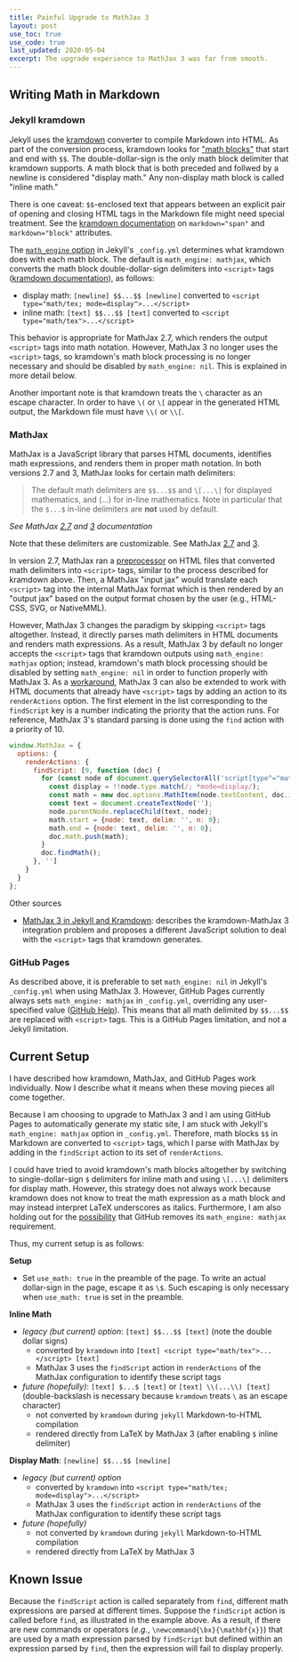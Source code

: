 ```yaml
---
title: Painful Upgrade to MathJax 3
layout: post
use_toc: true
use_code: true
last_updated: 2020-05-04
excerpt: The upgrade experience to MathJax 3 was far from smooth.
---
```



## Writing Math in Markdown

### Jekyll kramdown

Jekyll uses the [kramdown](https://kramdown.gettalong.org/) converter to compile Markdown into HTML. As part of the conversion process, kramdown looks for ["math blocks"](https://kramdown.gettalong.org/syntax.html#math-blocks) that start and end with `$$`. The double-dollar-sign is the only math block delimiter that kramdown supports. A math block that is both preceded and follwed by a newline is considered "display math." Any non-display math block is called "inline math."

There is one caveat: `$$`-enclosed text that appears between an explicit pair of opening and closing HTML tags in the Markdown file might need special treatment. See the [kramdown documentation](https://kramdown.gettalong.org/syntax.html#html-blocks) on `markdown="span"` and `markdown="block"` attributes.

The [`math_engine` option](https://kramdown.gettalong.org/options.html) in Jekyll's `_config.yml` determines what kramdown does with each math block. The default is `math_engine: mathjax`, which converts the math block double-dollar-sign delimiters into `<script>` tags ([kramdown documentation](https://kramdown.gettalong.org/math_engine/mathjax.html)), as follows:
- display math: `[newline] $$...$$ [newline]` converted to `<script type="math/tex; mode=display">...</script>`
- inline math: `[text] $$...$$ [text]` converted to `<script type="math/tex">...</script>`

This behavior is appropriate for MathJax 2.7, which renders the output `<script>` tags into math notation. However, MathJax 3 no longer uses the `<script>` tags, so kramdown's math block processing is no longer necessary and should be disabled by `math_engine: nil`. This is explained in more detail below.

Another important note is that kramdown treats the `\` character as an escape character. In order to have `\(` or `\[` appear in the generated HTML output, the Markdown file must have `\\(` or `\\[`.


### MathJax

MathJax is a JavaScript library that parses HTML documents, identifies math expressions, and renders them in proper math notation. In both versions 2.7 and 3, MathJax looks for certain math delimiters:

> The default math delimiters are `$$...$$` and `\[...\]` for displayed mathematics, and \(...\) for in-line mathematics. Note in particular that the `$...$` in-line delimiters are **not** used by default.

*See MathJax [2.7](https://docs.mathjax.org/en/v2.7-latest/start.html#tex-and-latex-input) and [3](https://docs.mathjax.org/en/v3.0-latest/basic/mathematics.html#tex-and-latex-input) documentation*

Note that these delimiters are customizable. See MathJax [2.7](https://docs.mathjax.org/en/v2.7-latest/tex.html#tex-and-latex-math-delimiters) and [3](https://docs.mathjax.org/en/v3.0-latest/input/tex/delimiters.html).

In version 2.7, MathJax ran a [preprocessor](https://docs.mathjax.org/en/v2.7-latest/advanced/model.html) on HTML files that converted math delimiters into `<script>` tags, similar to the process described for kramdown above. Then, a MathJax "input jax" would translate each `<script>` tag into the internal MathJax format which is then rendered by an "output jax" based on the output format chosen by the user (e.g., HTML-CSS, SVG, or NativeMML).

However, MathJax 3 changes the paradigm by skipping `<script>` tags altogether. Instead, it directly parses math delimiters in HTML documents and renders math expressions. As a result, MathJax 3 by default no longer accepts the `<script>` tags that kramdown outputs using `math_engine: mathjax` option; instead, kramdown's math block processing should be disabled by setting `math_engine: nil` in order to function properly with MathJax 3. As a [workaround](https://docs.mathjax.org/en/latest/upgrading/v2.html#changes-in-the-mathjax-api), MathJax 3 can also be extended to work with HTML documents that already have `<script>` tags by adding an action to its `renderActions` option. The first element in the list corresponding to the `findScript` key is a number indicating the priority that the action runs. For reference, MathJax 3's standard parsing is done using the `find` action with a priority of 10.

```javascript
window.MathJax = {
  options: {
    renderActions: {
      findScript: [9, function (doc) {
        for (const node of document.querySelectorAll('script[type^="math/tex"]')) {
          const display = !!node.type.match(/; *mode=display/);
          const math = new doc.options.MathItem(node.textContent, doc.inputJax[0], display);
          const text = document.createTextNode('');
          node.parentNode.replaceChild(text, node);
          math.start = {node: text, delim: '', n: 0};
          math.end = {node: text, delim: '', n: 0};
          doc.math.push(math);
        }
        doc.findMath();
      }, '']
    }
  }
};
```

Other sources
- [MathJax 3 in Jekyll and Kramdown](https://11011110.github.io/blog/2019/10/17/mathjax-3-jekyll.html): describes the kramdown-MathJax 3 integration problem and proposes a different JavaScript solution to deal with the `<script>` tags that kramdown generates.


### GitHub Pages

As described above, it is preferable to set `math_engine: nil` in Jekyll's `_config.yml` when using MathJax 3. However, GitHub Pages currently always sets `math_engine: mathjax` in `_config.yml`, overriding any user-specified value ([GitHub Help](https://help.github.com/en/articles/about-github-pages-and-jekyll)). This means that all math delimited by `$$...$$` are replaced with `<script>` tags. This is a GitHub Pages limitation, and not a Jekyll limitation.


## Current Setup

I have described how kramdown, MathJax, and GitHub Pages work individually. Now I describe what it means when these moving pieces all come together.

Because I am choosing to upgrade to MathJax 3 and I am using GitHub Pages to automatically generate my static site, I am stuck with Jekyll's `math_engine: mathjax` option in `_config.yml`. Therefore, math blocks `$$` in Markdown are converted to `<script>` tags, which I parse with MathJax by adding in the `findScript` action to its set of `renderActions`.

I could have tried to avoid kramdown's math blocks altogether by switching to single-dollar-sign `$` delimiters for inline math and using `\[...\]` delimiters for display math. However, this strategy does not always work because kramdown does not know to treat the math expression as a math block and may instead interpret LaTeX underscores as italics. Furthermore, I am also holding out for the [possibility](https://github.com/github/pages-gem/pull/644) that GitHub removes its `math_engine: mathjax` requirement.

Thus, my current setup is as follows:

**Setup**
- Set `use_math: true` in the preamble of the page. To write an actual dollar-sign in the page, escape it as `\$`. Such escaping is only necessary when `use_math: true` is set in the preamble.

**Inline Math**
- _legacy (but current) option_: `[text] $$...$$ [text]` (note the double dollar signs)
    - converted by `kramdown` into `[text] <script type="math/tex">...</script> [text]`
    - MathJax 3 uses the `findScript` action in `renderActions` of the MathJax configuration to identify these script tags
- _future (hopefully)_: `[text] $...$ [text]` or `[text] \\(...\\) [text]` (double-backslash is necessary because `kramdown` treats `\` as an escape character)
    - not converted by `kramdown` during `jekyll` Markdown-to-HTML compilation
    - rendered directly from LaTeX by MathJax 3 (after enabling `$` inline delimiter)

**Display Math**: `[newline] $$...$$ [newline]`
- _legacy (but current) option_
    - converted by `kramdown` into `<script type="math/tex; mode=display">...</script>`
    - MathJax 3 uses the `findScript` action in `renderActions` of the MathJax configuration to identify these script tags
- _future (hopefully)_
    - not converted by `kramdown` during `jekyll` Markdown-to-HTML compilation
    - rendered directly from LaTeX by MathJax 3


## Known Issue

Because the `findScript` action is called separately from `find`, different math expressions are parsed at different times. Suppose the `findScript` action is called before `find`, as illustrated in the example above. As a result, if there are new commands or operators (*e.g.*, `\newcommand{\bx}{\mathbf{x}}`) that are used by a math expression parsed by `findScript` but defined within an expression parsed by `find`, then the expression will fail to display properly.
